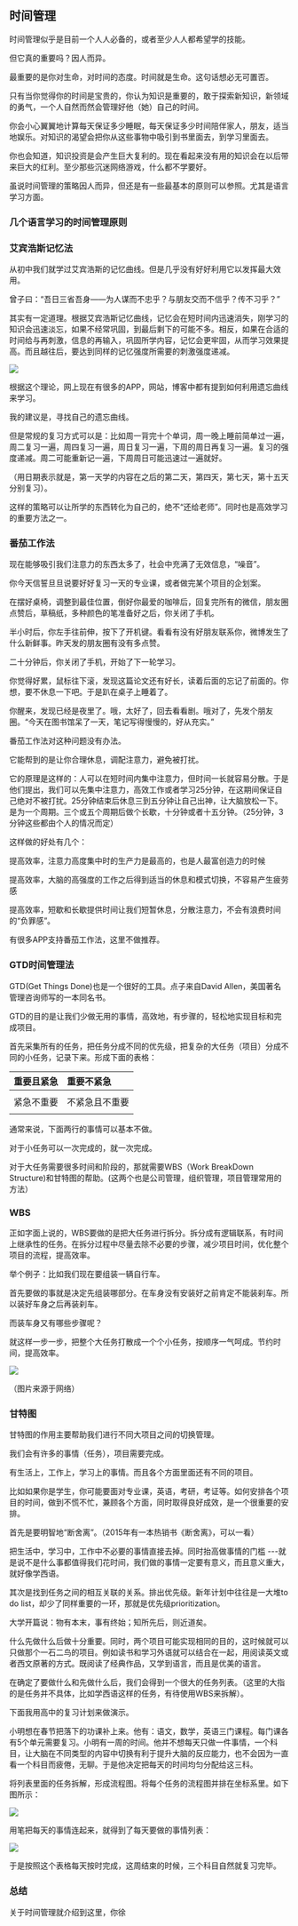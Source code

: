 ## 时间管理

时间管理似乎是目前一个人人必备的，或者至少人人都希望学的技能。

但它真的重要吗？因人而异。

最重要的是你对生命，对时间的态度。时间就是生命。这句话想必无可置否。

只有当你觉得你的时间是宝贵的，你认为知识是重要的，敢于探索新知识，新领域的勇气，一个人自然而然会管理好他（她）自己的时间。

你会小心翼翼地计算每天保证多少睡眠，每天保证多少时间陪伴家人，朋友，适当地娱乐。对知识的渴望会把你从这些事物中吸引到书里面去，到学习里面去。

你也会知道，知识投资是会产生巨大复利的。现在看起来没有用的知识会在以后带来巨大的红利。至少那些沉迷网络游戏，什么都不学要好。

虽说时间管理的策略因人而异，但还是有一些最基本的原则可以参照。尤其是语言学习方面。

### 几个语言学习的时间管理原则

### 艾宾浩斯记忆法

从初中我们就学过艾宾浩斯的记忆曲线。但是几乎没有好好利用它以发挥最大效用。

曾子曰：“吾日三省吾身——为人谋而不忠乎？与朋友交而不信乎？传不习乎？”

其实有一定道理。根据艾宾浩斯记忆曲线，记忆会在短时间内迅速消失，刚学习的知识会迅速淡忘，如果不经常巩固，到最后剩下的可能不多。相反，如果在合适的时间给与再刺激，信息的再输入，巩固所学内容，记忆会更牢固，从而学习效果提高。而且越往后，要达到同样的记忆强度所需要的刺激强度递减。

![](/assets/ForgettingCurve.png)

根据这个理论，网上现在有很多的APP，网站，博客中都有提到如何利用遗忘曲线来学习。

我的建议是，寻找自己的遗忘曲线。

但是常规的复习方式可以是：比如周一背完十个单词，周一晚上睡前简单过一遍，周二复习一遍，周四复习一遍，周日复习一遍，下周的周日再复习一遍。复习的强度递减。周二可能重新记一遍，下周周日可能迅速过一遍就好。

（用日期表示就是，第一天学的内容在之后的第二天，第四天，第七天，第十五天分别复习）。

这样的策略可以让所学的东西转化为自己的，绝不“还给老师”。同时也是高效学习的重要方法之一。

### 番茄工作法

现在能够吸引我们注意力的东西太多了，社会中充满了无效信息，“噪音”。

你今天信誓旦旦说要好好复习一天的专业课，或者做完某个项目的企划案。

在摆好桌椅，调整到最佳位置，倒好你最爱的咖啡后，回复完所有的微信，朋友圈点赞后，草稿纸，多种颜色的笔准备好之后，你关闭了手机。

半小时后，你左手往前伸，按下了开机键。看看有没有好朋友联系你，微博发生了什么新鲜事。昨天发的朋友圈有没有多点赞。

二十分钟后，你关闭了手机，开始了下一轮学习。

你觉得好累，鼠标往下滚，发现这篇论文还有好长，读着后面的忘记了前面的。你想，要不休息一下吧。于是趴在桌子上睡着了。

你醒来，发现已经是夜里了。哦，太好了，回去看看剧。哦对了，先发个朋友圈。“今天在图书馆呆了一天，笔记写得慢慢的，好从充实。”

番茄工作法对这种问题没有办法。

它能帮到的是让你合理休息，调配注意力，避免被打扰。

它的原理是这样的：人可以在短时间内集中注意力，但时间一长就容易分散。于是他们提出，我们可以先集中注意力，高效工作或者学习25分钟，在这期间保证自己绝对不被打扰。25分钟结束后休息三到五分钟让自己出神，让大脑放松一下。是为一个周期。三个或五个周期后做个长歇，十分钟或者十五分钟。（25分钟，3分钟这些都由个人的情况而定）

这样做的好处有几个：

提高效率，注意力高度集中时的生产力是最高的，也是人最富创造力的时候

提高效率，大脑的高强度的工作之后得到适当的休息和模式切换，不容易产生疲劳感

提高效率，短歇和长歇提供时间让我们短暂休息，分散注意力，不会有浪费时间的“负罪感”。

有很多APP支持番茄工作法，这里不做推荐。

### GTD时间管理法

GTD\(Get Things Done\)也是一个很好的工具。点子来自David Allen，美国著名管理咨询师写的一本同名书。

GTD的目的是让我们少做无用的事情，高效地，有步骤的，轻松地实现目标和完成项目。

首先采集所有的任务，把任务分成不同的优先级，把复杂的大任务（项目）分成不同的小任务，记录下来。形成下面的表格：

| 重要且紧急 | 重要不紧急 |
| :--- | :--- |
|  |  |
| 紧急不重要 | 不紧急且不重要 |
|  |  |

通常来说，下面两行的事情可以基本不做。

对于小任务可以一次完成的，就一次完成。

对于大任务需要很多时间和阶段的，那就需要WBS（Work BreakDown Structure\)和甘特图的帮助。\(这两个也是公司管理，组织管理，项目管理常用的方法）

### WBS

正如字面上说的，WBS要做的是把大任务进行拆分。拆分成有逻辑联系，有时间上继承性的任务。在拆分过程中尽量去除不必要的步骤，减少项目时间，优化整个项目的流程，提高效率。

举个例子：比如我们现在要组装一辆自行车。

首先要做的事就是决定先组装哪部分。在车身没有安装好之前肯定不能装刹车。所以装好车身之后再装刹车。

而装车身又有哪些步骤呢？

就这样一步一步，把整个大任务打散成一个个小任务，按顺序一气呵成。节约时间，提高效率。

![](/assets/WbsConstruction.png)

（图片来源于网络）

### 甘特图

甘特图的作用主要帮助我们进行不同大项目之间的切换管理。

我们会有许多的事情（任务），项目需要完成。

有生活上，工作上，学习上的事情。而且各个方面里面还有不同的项目。

比如如果你是学生，你可能要面对专业课，英语，考研，考证等。如何安排各个项目的时间，做到不慌不忙，兼顾各个方面，同时取得良好成效，是一个很重要的安排。

首先是要明智地“断舍离”。（2015年有一本热销书《断舍离》，可以一看）

把生活中，学习中，工作中不必要的事情直接去掉。同时抬高做事情的门槛 ---就是说不是什么事都值得我们花时间，我们做的事情一定要有意义，而且意义重大，就好像学西语。

其次是找到任务之间的相互关联的关系。排出优先级。新年计划中往往是一大堆to do list，却少了同样重要的一环，那就是优先级prioritization。

大学开篇说：物有本末，事有终始；知所先后，则近道矣。

 什么先做什么后做十分重要。同时，两个项目可能实现相同的目的，这时候就可以只做那个一石二鸟的项目。例如读书和学习外语就可以结合在一起，用阅读英文或者西文原著的方式。既阅读了经典作品，又学到语言，而且是优美的语言。

在确定了要做什么和先做什么后，我们会得到一个很大的任务列表。（这里的大指的是任务并不具体，比如学西语这样的任务，有待使用WBS来拆解）。

下面我用高中的复习计划来做演示。

小明想在春节把落下的功课补上来。他有：语文，数学，英语三门课程。每门课各有5个单元需要复习。小明有一周的时间。他并不想每天只做一件事情，一个科目，让大脑在不同类型的内容中切换有利于提升大脑的反应能力，也不会因为一直看一个科目而疲倦，无聊。于是他决定把每天的时间均匀分配给这三科。

将列表里面的任务拆解，形成流程图。将每个任务的流程图并排在坐标系里。如下图所示：

![](/assets/甘特图1.PNG)

用笔把每天的事情连起来，就得到了每天要做的事情列表：

![](/assets/甘特图2.PNG)

于是按照这个表格每天按时完成，这周结束的时候，三个科目自然就复习完毕。

### 总结

关于时间管理就介绍到这里，你徐

